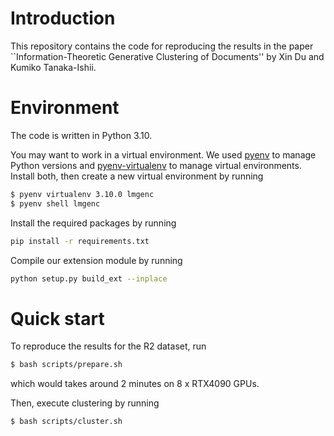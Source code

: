 # Introduction

This repository contains the code for reproducing the results in the paper
``Information-Theoretic Generative Clustering of Documents'' by Xin Du and Kumiko Tanaka-Ishii.


# Environment

The code is written in Python 3.10.

You may want to work in a virtual environment. We used [pyenv](https://github.com/pyenv/pyenv) to manage Python versions and [pyenv-virtualenv](https://github.com/pyenv/pyenv-virtualenv) to manage virtual environments. Install both, then create a new virtual environment by running
```bash
$ pyenv virtualenv 3.10.0 lmgenc
$ pyenv shell lmgenc
```

Install the required packages by running
```bash
pip install -r requirements.txt
```

Compile our extension module by running
```bash
python setup.py build_ext --inplace
```


# Quick start

To reproduce the results for the R2 dataset, run
```bash
$ bash scripts/prepare.sh
```
which would takes around 2 minutes on 8 x RTX4090 GPUs.

Then, execute clustering by running
```bash
$ bash scripts/cluster.sh
```
